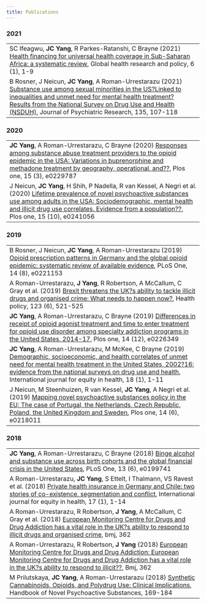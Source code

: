 ```yaml
---
title: Publications
---
```


<h3>2021</h3>
<table><tbody>
<tr><td width="100%">SC Ifeagwu, <b>JC Yang</b>, R Parkes-Ratanshi, C Brayne (2021) <a href="https://scholar.google.com/scholar?oi=bibs&cluster=2165629957189959128&btnI=1&hl=en">Health financing for universal health coverage in Sub-Saharan Africa: a systematic review</a>, Global health research and policy, 6 (1), 1-9</td></tr>
<tr><td width="100%">B Rosner, J Neicun, <b>JC Yang</b>, A Roman-Urrestarazu (2021) <a href="https://scholar.google.com/scholar?oi=bibs&cluster=12712246236101272838&btnI=1&hl=en">Substance use among sexual minorities in the US?Linked to inequalities and unmet need for mental health treatment? Results from the National Survey on Drug Use and Health (NSDUH)</a>, Journal of Psychiatric Research, 135, 107-118</td></tr>
</tbody></table>
<h3>2020</h3>
<table><tbody>
<tr><td width="100%"><b>JC Yang</b>, A Roman-Urrestarazu, C Brayne (2020) <a href="https://scholar.google.com/scholar?oi=bibs&cluster=11375825799266435379&btnI=1&hl=en">Responses among substance abuse treatment providers to the opioid epidemic in the USA: Variations in buprenorphine and methadone treatment by geography, operational, and??</a>, Plos one, 15 (3), e0229787</td></tr>
<tr><td width="100%">J Neicun, <b>JC Yang</b>, H Shih, P Nadella, R van Kessel, A Negri et al. (2020) <a href="https://scholar.google.com/scholar?oi=bibs&cluster=15158276950846183007&btnI=1&hl=en">Lifetime prevalence of novel psychoactive substances use among adults in the USA: Sociodemographic, mental health and illicit drug use correlates. Evidence from a population??</a>, Plos one, 15 (10), e0241056</td></tr>
</tbody></table>
<h3>2019</h3>
<table><tbody>
<tr><td width="100%">B Rosner, J Neicun, <b>JC Yang</b>, A Roman-Urrestarazu (2019) <a href="https://scholar.google.com/scholar?oi=bibs&cluster=6757181088273792934&btnI=1&hl=en">Opioid prescription patterns in Germany and the global opioid epidemic: systematic review of available evidence</a>, PLoS One, 14 (8), e0221153</td></tr>
<tr><td width="100%">A Roman-Urrestarazu, <b>J Yang</b>, R Robertson, A McCallum, C Gray et al. (2019) <a href="https://scholar.google.com/scholar?oi=bibs&cluster=4022466425480781686&btnI=1&hl=en">Brexit threatens the UK?s ability to tackle illicit drugs and organised crime: What needs to happen now?</a>, Health policy, 123 (6), 521-525</td></tr>
<tr><td width="100%"><b>JC Yang</b>, A Roman-Urrestarazu, C Brayne (2019) <a href="https://scholar.google.com/scholar?oi=bibs&cluster=7822239896019220876&btnI=1&hl=en">Differences in receipt of opioid agonist treatment and time to enter treatment for opioid use disorder among specialty addiction programs in the United States, 2014-17</a>, Plos one, 14 (12), e0226349</td></tr>
<tr><td width="100%"><b>JC Yang</b>, A Roman-Urrestarazu, M McKee, C Brayne (2019) <a href="https://scholar.google.com/scholar?oi=bibs&cluster=7190112056285009233&btnI=1&hl=en">Demographic, socioeconomic, and health correlates of unmet need for mental health treatment in the United States, 2002?16: evidence from the national surveys on drug use and health</a>, International journal for equity in health, 18 (1), 1-11</td></tr>
<tr><td width="100%">J Neicun, M Steenhuizen, R van Kessel, <b>JC Yang</b>, A Negri et al. (2019) <a href="https://scholar.google.com/scholar?oi=bibs&cluster=5179860702901619149&btnI=1&hl=en">Mapping novel psychoactive substances policy in the EU: The case of Portugal, the Netherlands, Czech Republic, Poland, the United Kingdom and Sweden</a>, Plos one, 14 (6), e0218011</td></tr>
</tbody></table>
<h3>2018</h3>
<table><tbody>
<tr><td width="100%"><b>JC Yang</b>, A Roman-Urrestarazu, C Brayne (2018) <a href="https://scholar.google.com/scholar?oi=bibs&cluster=15164222940132416176&btnI=1&hl=en">Binge alcohol and substance use across birth cohorts and the global financial crisis in the United States</a>, PLoS One, 13 (6), e0199741</td></tr>
<tr><td width="100%">A Roman-Urrestarazu, <b>JC Yang</b>, S Ettelt, I Thalmann, VS Ravest et al. (2018) <a href="https://scholar.google.com/scholar?oi=bibs&cluster=8191291307959589529&btnI=1&hl=en">Private health insurance in Germany and Chile: two stories of co-existence, segmentation and conflict</a>, International journal for equity in health, 17 (1), 1-14</td></tr>
<tr><td width="100%">A Roman-Urrestarazu, R Robertson, <b>J Yang</b>, A McCallum, C Gray et al. (2018) <a href="https://scholar.google.com/scholar?oi=bibs&cluster=16440607293330664222&btnI=1&hl=en">European Monitoring Centre for Drugs and Drug Addiction has a vital role in the UK?s ability to respond to illicit drugs and organised crime</a>, bmj, 362</td></tr>
<tr><td width="100%">A Roman-Urrestarazu, R Robertson, <b>J Yang</b> (2018) <a href="https://scholar.google.com/scholar?oi=bibs&cluster=11557515016762068710&btnI=1&hl=en">European Monitoring Centre for Drugs and Drug Addiction: European Monitoring Centre for Drugs and Drug Addiction has a vital role in the UK?s ability to respond to illicit??</a>, Bmj, 362</td></tr>
<tr><td width="100%">M Prilutskaya, <b>JC Yang</b>, A Roman-Urrestarazu (2018) <a href="https://scholar.google.com/scholar?oi=bibs&cluster=NA&btnI=1&hl=en">Synthetic Cannabinoids, Opioids, and Polydrug Use: Clinical Implications</a>, Handbook of Novel Psychoactive Substances, 169-184</td></tr>
</tbody></table>
